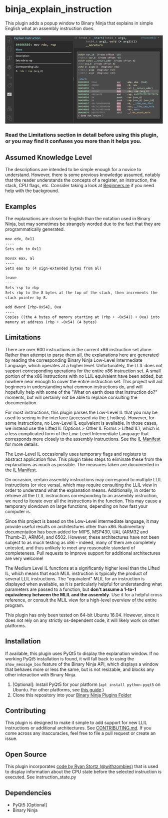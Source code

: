 # binja_explain_instruction
This plugin adds a popup window to Binary Ninja that explains in simple English what an assembly instruction does.

![Example Screenshot](https://raw.githubusercontent.com/ehennenfent/binja_explain_instruction/master/Examples/screenshot.png)

### Read the Limitations section in detail before using this plugin, or you may find it confuses you more than it helps you.

## Assumed Knowledge Level
The descriptions are intended to be simple enough for a novice to understand. However, there is some previous knowledge assumed, notably that the reader understands the concepts of a register, an instruction, the stack, CPU flags, etc. Consider taking a look at [Beginners.re](https://beginners.re/) if you need help with the background.

## Examples
The explanations are closer to English than the notation used in Binary Ninja, but may sometimes be strangely worded due to the fact that they are programmatically generated.
```
mov edx, 0x11
----
Sets edx to 0x11
```
```
movsx eax, al
----
Sets eax to (4 sign-extended bytes from al)
```
```
leave
----
Sets rsp to rbp
Sets rbp to the 8 bytes at the top of the stack, then increments the stack pointer by 8.
```
```
add dword [rbp-0x54], 0xa
----
Copies ((the 4 bytes of memory starting at (rbp + -0x54)) + 0xa) into memory at address (rbp + -0x54) (4 bytes)
```

## Limitations
There are over 600 instructions in the current x86 instruction set alone. Rather than attempt to parse them all, the explanations here are generated by reading the corresponding Binary Ninja Low-Level Intermediate Language, which operates at a higher level. Unfortunately, the LLIL does not support corresponding operations for the entire x86 instruction set. A small portion of the x86 instructions with no LLIL equivalent have been added, but nowhere near enough to cover the entire instruction set. This project will aid beginners in understanding what common instructions do, and will hopefully help with some of the "What on earth does that instruction do?" moments, but will certainly not be able to replace consulting the documentation.

For most instructions, this plugin parses the Low-Level IL that you may be used to seeing in the interface (accessed via the `i` hotkey). However, for some instructions, no Low-Level IL equivalent is available. In  those cases, we instead use the Lifted IL (Options > Other IL Forms > Lifted IL), which is a less complicated form of the Low-Level Intermediate Language that corresponds more closely to the assembly instructions. See the [IL Manifest](https://github.com/ehennenfent/binja_explain_instruction/blob/master/IL_MANIFEST.md) for more details.

The Low-Level IL occasionally uses temporary flags and registers to abstract application flow. This plugin takes steps to eliminate these from the explanations as much as possible. The measures taken are documented in the [IL Manifest](https://github.com/ehennenfent/binja_explain_instruction/blob/master/IL_MANIFEST.md).

On occasion, certain assembly instructions may correspond to multiple LLIL instructions (or vice versa), which may require consulting the LLIL view in order to understand what the explanation means. Additionally, in order to retrieve all the LLIL instructions corresponding to an assembly instruction, we need to iterate over all the instructions in the function. This may cause a temporary slowdown on large functions, depending on how fast your computer is.

Since this project is based on the Low-Level intermediate language, it may provide useful results on architectures other than x86. Rudimentary documentation has been added for MIPS, MSP430, UAL (ARM32 and Thumb-2), ARM64, and 6502. However, these architectures have not been subject to as much testing as x86 - indeed, many of them are completely untested, and thus unlikely to meet any reasonable standard of completeness. Pull requests to improve support for additional architectures are very welcome!

The Medium Level IL functions at a significantly higher level than the Lifted IL, which means that each MLIL instruction is typically the product of several LLIL instructions. The "equivalent" MLIL for an instruction is displayed when available, as it is particularly helpful for understanding what parameters are passed to a function, but **don't assume a 1-to-1 equivalency between the MLIL and the assembly**. Use it for a helpful cross reference, or consult the MLIL view for a high-level overview of the entire program.

This plugin has only been tested on 64-bit Ubuntu 16.04. However, since it does not rely on any strictly os-dependent code, it will likely work on other platforms.

## Installation
If available, this plugin uses PyQt5 to display the explanation window. If no working PyQt5 installation is found, it will fall back to using the `show_message_box` feature of the Binary Ninja API, which displays a window that behaves more or less the same, but is not resizable, and blocks any other interaction with Binary Ninja.
1. [Optional]: Install PyQt5 for your platform (`apt install python-pyqt5` on Ubuntu. For other platforms, see [this guide](https://github.com/nbsdx/binja-ui-api/blob/master/HowToPyQt5.pdf).)
2. Clone this repository into your [Binary Ninja Plugins Folder](https://github.com/Vector35/binaryninja-api/tree/dev/python/examples#loading-plugins)

## Contributing
This plugin is designed to make it simple to add support for new LLIL instructions or additional architectures. See [CONTRIBUTING.md](https://github.com/ehennenfent/binja_explain_instruction/blob/master/CONTRIBUTING.md). If you come across any inaccuracies, feel free to file a pull request or create an issue.

## Open Source
This plugin incorporates [code by Ryan Stortz (@withzombies)](https://gist.github.com/withzombies/d4f0502754407b22da02664d4eb2fbae) that is used to display information about the CPU state before the selected instruction is executed. See instruction_state.py

## Dependencies
* PyQt5 [Optional]
* Binary Ninja
